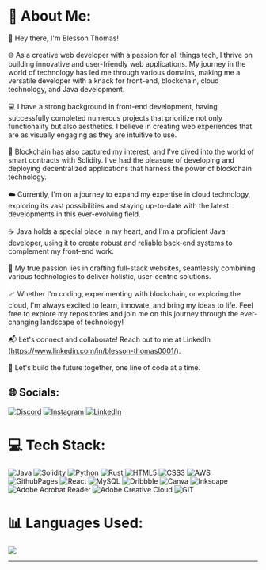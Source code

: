 # 💫 About Me:
👋 Hey there, I'm Blesson Thomas!<br><br>🌐 As a creative web developer with a passion for all things tech, I thrive on building innovative and user-friendly web applications. My journey in the world of technology has led me through various domains, making me a versatile developer with a knack for front-end, blockchain, cloud technology, and Java development.<br><br>💻 I have a strong background in front-end development, having successfully completed numerous projects that prioritize not only functionality but also aesthetics. I believe in creating web experiences that are as visually engaging as they are intuitive to use.<br><br>🔗 Blockchain has also captured my interest, and I've dived into the world of smart contracts with Solidity. I've had the pleasure of developing and deploying decentralized applications that harness the power of blockchain technology.<br><br>☁️ Currently, I'm on a journey to expand my expertise in cloud technology, exploring its vast possibilities and staying up-to-date with the latest developments in this ever-evolving field.<br><br>☕ Java holds a special place in my heart, and I'm a proficient Java developer, using it to create robust and reliable back-end systems to complement my front-end work.<br><br>🌟 My true passion lies in crafting full-stack websites, seamlessly combining various technologies to deliver holistic, user-centric solutions.<br><br>📈 Whether I'm coding, experimenting with blockchain, or exploring the cloud, I'm always excited to learn, innovate, and bring my ideas to life. Feel free to explore my repositories and join me on this journey through the ever-changing landscape of technology!<br><br>📬 Let's connect and collaborate! Reach out to me at LinkedIn (https://www.linkedin.com/in/blesson-thomas0001/).<br><br>🚀 Let's build the future together, one line of code at a time.


## 🌐 Socials:
[![Discord](https://img.shields.io/badge/Discord-%237289DA.svg?logo=discord&logoColor=white)](https://discord.gg/Blesson#5746) [![Instagram](https://img.shields.io/badge/Instagram-%23E4405F.svg?logo=Instagram&logoColor=white)](https://instagram.com/@doubtingthomasss) [![LinkedIn](https://img.shields.io/badge/LinkedIn-%230077B5.svg?logo=linkedin&logoColor=white)](https://linkedin.com/in/https://www.linkedin.com/in/blesson-thomas0001/) 

# 💻 Tech Stack:
![Java](https://img.shields.io/badge/java-%23ED8B00.svg?style=plastic&logo=openjdk&logoColor=white) ![Solidity](https://img.shields.io/badge/Solidity-%23363636.svg?style=plastic&logo=solidity&logoColor=white) ![Python](https://img.shields.io/badge/python-3670A0?style=plastic&logo=python&logoColor=ffdd54) ![Rust](https://img.shields.io/badge/rust-%23000000.svg?style=plastic&logo=rust&logoColor=white) ![HTML5](https://img.shields.io/badge/html5-%23E34F26.svg?style=plastic&logo=html5&logoColor=white) ![CSS3](https://img.shields.io/badge/css3-%231572B6.svg?style=plastic&logo=css3&logoColor=white) ![AWS](https://img.shields.io/badge/AWS-%23FF9900.svg?style=plastic&logo=amazon-aws&logoColor=white) ![GithubPages](https://img.shields.io/badge/github%20pages-121013?style=plastic&logo=github&logoColor=white) ![React](https://img.shields.io/badge/react-%2320232a.svg?style=plastic&logo=react&logoColor=%2361DAFB) ![MySQL](https://img.shields.io/badge/mysql-%2300000f.svg?style=plastic&logo=mysql&logoColor=white) ![Dribbble](https://img.shields.io/badge/Dribbble-EA4C89?style=plastic&logo=dribbble&logoColor=white) ![Canva](https://img.shields.io/badge/Canva-%2300C4CC.svg?style=plastic&logo=Canva&logoColor=white) ![Inkscape](https://img.shields.io/badge/Inkscape-e0e0e0?style=plastic&logo=inkscape&logoColor=080A13) ![Adobe Acrobat Reader](https://img.shields.io/badge/Adobe%20Acrobat%20Reader-EC1C24.svg?style=plastic&logo=Adobe%20Acrobat%20Reader&logoColor=white) ![Adobe Creative Cloud](https://img.shields.io/badge/Adobe%20Creative%20Cloud-DA1F26.svg?style=plastic&logo=Adobe%20Creative%20Cloud&logoColor=white) ![GIT](https://img.shields.io/badge/Git-fc6d26?style=plastic&logo=git&logoColor=white)
# 📊 Languages Used:
![](https://github-readme-stats.vercel.app/api/top-langs/?username=BlessonTh&theme=dark&hide_border=false&include_all_commits=true&count_private=true&layout=compact)

---

